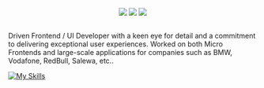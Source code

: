 <p align="center">
  <img src="https://web.archive.org/web/20091019032055if_/http://it.geocities.com/acrmeolo/img/Coniglietto_Welcome.gif" />
  <img src="https://web.archive.org/web/20091019032055if_/http://it.geocities.com/acrmeolo/img/Coniglietto_Welcome.gif" />
  <img src="https://web.archive.org/web/20091019032055if_/http://it.geocities.com/acrmeolo/img/Coniglietto_Welcome.gif" />
</p>


## 

Driven Frontend / UI Developer with a keen eye for detail and a commitment to delivering exceptional user experiences. Worked on both Micro Frontends and large-scale applications for companies such as BMW, Vodafone, RedBull, Salewa, etc..


[![My Skills](https://skillicons.dev/icons?i=html,css,sass,js,angular,vue,nuxtjs,php,wordpress)](https://skillicons.dev)




